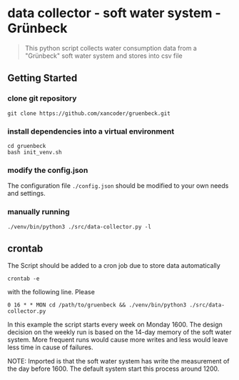 # data collector - soft water system - Grünbeck

> This python script collects water consumption data from a "Grünbeck" soft water system and stores into csv file

## Getting Started

### clone git repository

```shell script
git clone https://github.com/xancoder/gruenbeck.git
```

### install dependencies into a virtual environment

```shell script
cd gruenbeck
bash init_venv.sh
```

### modify the config.json

The configuration file `./config.json` should be modified to your own needs and settings.

### manually running

```shell script
./venv/bin/python3 ./src/data-collector.py -l
```

## crontab

The Script should be added to a cron job due to store data automatically

```shell script
crontab -e
```

with the following line. Please 

```shell script
0 16 * * MON cd /path/to/gruenbeck && ./venv/bin/python3 ./src/data-collector.py
```

In this example the script starts every week on Monday 1600. The design decision on the weekly run is based on the 14-day memory of the soft water system. More frequent runs would cause more writes and less would leave less time in cause of failures.

NOTE: Imported is that the soft water system has write the measurement of the day before 1600. The default system start this process around 1200.  
